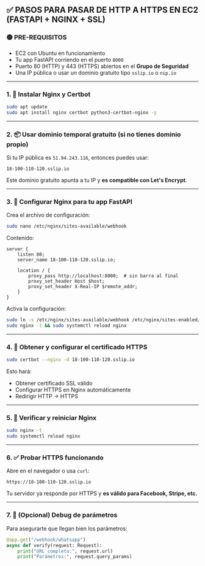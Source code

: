 ## ✅ PASOS PARA PASAR DE HTTP A HTTPS EN EC2 (FASTAPI + NGINX + SSL)

### 🟡 PRE-REQUISITOS

* EC2 con Ubuntu en funcionamiento
* Tu app FastAPI corriendo en el puerto `8000`
* Puerto 80 (HTTP) y 443 (HTTPS) abiertos en el **Grupo de Seguridad**
* Una IP pública o usar un dominio gratuito tipo `sslip.io` o `nip.io`

---

### 1. 🔧 **Instalar Nginx y Certbot**

```bash
sudo apt update
sudo apt install nginx certbot python3-certbot-nginx -y
```

---

### 2. 📦 **Usar dominio temporal gratuito (si no tienes dominio propio)**

Si tu IP pública es `51.94.243.116`, entonces puedes usar:

```
18-100-110-120.sslip.io
```

Este dominio gratuito apunta a tu IP y **es compatible con Let's Encrypt**.

---

### 3. 🧱 **Configurar Nginx para tu app FastAPI**

Crea el archivo de configuración:

```bash
sudo nano /etc/nginx/sites-available/webhook
```

Contenido:

```nginx
server {
    listen 80;
    server_name 18-100-110-120.sslip.io;

    location / {
        proxy_pass http://localhost:8000;  # sin barra al final
        proxy_set_header Host $host;
        proxy_set_header X-Real-IP $remote_addr;
    }
}
```

Activa la configuración:

```bash
sudo ln -s /etc/nginx/sites-available/webhook /etc/nginx/sites-enabled/
sudo nginx -t && sudo systemctl reload nginx
```

---

### 4. 🔐 **Obtener y configurar el certificado HTTPS**

```bash
sudo certbot --nginx -d 18-100-110-120.sslip.io
```

Esto hará:

* Obtener certificado SSL válido
* Configurar HTTPS en Nginx automáticamente
* Redirigir HTTP → HTTPS

---

### 5. 🔄 **Verificar y reiniciar Nginx**

```bash
sudo nginx -t
sudo systemctl reload nginx
```

---

### 6. ✅ **Probar HTTPS funcionando**

Abre en el navegador o usa `curl`:

```
https://18-100-110-120.sslip.io
```

Tu servidor ya responde por HTTPS y **es válido para Facebook, Stripe, etc.**

---

### 7. 🧪 **(Opcional) Debug de parámetros**

Para asegurarte que llegan bien los parámetros:

```python
@app.get("/webhook/whatsapp")
async def verify(request: Request):
    print("URL completa:", request.url)
    print("Parámetros:", request.query_params)
```


